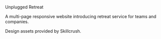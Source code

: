 
Unplugged Retreat

A multi-page responsive website introducing retreat service for teams and companies.

Design assets provided by Skillcrush.